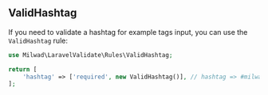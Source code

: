 ## ValidHashtag

If you need to validate a hashtag for example tags input, you can use the `ValidHashtag` rule:

```php
use Milwad\LaravelValidate\Rules\ValidHashtag;

return [
    'hashtag' => ['required', new ValidHashtag()], // hashtag => #milwad
];
```
